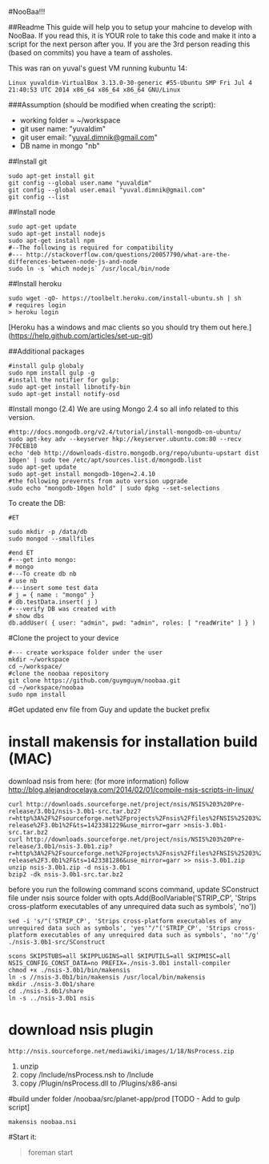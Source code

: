 #NooBaa!!!


##Readme
This guide will help you to setup your mahcine to develop with NooBaa.
If you read this, it is YOUR role to take this code and make it into a script for the next person after you.
If you are the 3rd person reading this (based on commits) you have a team of assholes. 

This was ran on yuval's guest VM running kubuntu 14: 

`Linux yuvaldim-VirtualBox 3.13.0-30-generic #55-Ubuntu SMP Fri Jul 4 21:40:53 UTC 2014 x86_64 x86_64 x86_64 GNU/Linux`

###Assumption (should be modified when creating the script):
* working folder = ~/workspace
* git user name: "yuvaldim"
* git user email: "yuval.dimnik@gmail.com"
* DB name in mongo "nb"

##Install git
```
sudo apt-get install git
git config --global user.name "yuvaldim"
git config --global user.email "yuval.dimnik@gmail.com"
git config --list
```

##Install node
```
sudo apt-get update
sudo apt-get install nodejs
sudo apt-get install npm
#--The following is required for compatibility
#--- http://stackoverflow.com/questions/20057790/what-are-the-differences-between-node-js-and-node
sudo ln -s `which nodejs` /usr/local/bin/node
```

##Install heroku
```
sudo wget -qO- https://toolbelt.heroku.com/install-ubuntu.sh | sh
# requires login
> heroku login
```
[Heroku has a windows and mac clients so you should try them out here.] (https://help.github.com/articles/set-up-git)

##Additional packages
```
#install gulp globaly
sudo npm install gulp -g
#install the notifier for gulp:
sudo apt-get install libnotify-bin
sudo apt-get install notify-osd
```

#Install mongo (2.4)
We are using Mongo 2.4 so all info related to this version. 
```
#http://docs.mongodb.org/v2.4/tutorial/install-mongodb-on-ubuntu/
sudo apt-key adv --keyserver hkp://keyserver.ubuntu.com:80 --recv 7F0CEB10
echo 'deb http://downloads-distro.mongodb.org/repo/ubuntu-upstart dist 10gen' | sudo tee /etc/apt/sources.list.d/mongodb.list
sudo apt-get update
sudo apt-get install mongodb-10gen=2.4.10
#the following prevernts from auto version upgrade
sudo echo "mongodb-10gen hold" | sudo dpkg --set-selections
```
To create the DB:
```
#ET

sudo mkdir -p /data/db
sudo mongod --smallfiles

#end ET
#---get into mongo:
# mongo
#---To create db nb
# use nb
#---insert some test data
# j = { name : "mongo" }
# db.testData.insert( j )
#---verify DB was created with 
# show dbs
db.addUser( { user: "admin", pwd: "admin", roles: [ "readWrite" ] } )
```
#Clone the project to your device
```
#--- create workspace folder under the user
mkdir ~/workspace
cd ~/workspace/
#clone the noobaa repository
git clone https://github.com/guymguym/noobaa.git
cd ~/workspace/noobaa
sudo npm install
```
#Get updated env file from Guy and update the bucket prefix

# install makensis for installation build (MAC)
download nsis from here:
(for more information) follow http://blog.alejandrocelaya.com/2014/02/01/compile-nsis-scripts-in-linux/
```
curl http://downloads.sourceforge.net/project/nsis/NSIS%203%20Pre-release/3.0b1/nsis-3.0b1-src.tar.bz2?r=http%3A%2F%2Fsourceforge.net%2Fprojects%2Fnsis%2Ffiles%2FNSIS%25203%2520Pre-release%2F3.0b1%2F&ts=1423381229&use_mirror=garr >nsis-3.0b1-src.tar.bz2
curl http://downloads.sourceforge.net/project/nsis/NSIS%203%20Pre-release/3.0b1/nsis-3.0b1.zip?r=http%3A%2F%2Fsourceforge.net%2Fprojects%2Fnsis%2Ffiles%2FNSIS%25203%2520Pre-release%2F3.0b1%2F&ts=1423381286&use_mirror=garr >> nsis-3.0b1.zip
unzip nsis-3.0b1.zip -d nsis-3.0b1
bzip2 -dk nsis-3.0b1-src.tar.bz2
```
before you run the following command scons command, update SConstruct file under nsis source folder with 
opts.Add(BoolVariable('STRIP_CP', 'Strips cross-platform executables of any unrequired data such as symbols', 'no'))
```
sed -i 's/"('STRIP_CP', 'Strips cross-platform executables of any unrequired data such as symbols', 'yes'"/"('STRIP_CP', 'Strips cross-platform executables of any unrequired data such as symbols', 'no'"/g' ./nsis-3.0b1-src/SConstruct

scons SKIPSTUBS=all SKIPPLUGINS=all SKIPUTILS=all SKIPMISC=all NSIS_CONFIG_CONST_DATA=no PREFIX=./nsis-3.0b1 install-compiler
chmod +x ./nsis-3.0b1/bin/makensis
ln -s //nsis-3.0b1/bin/makensis /usr/local/bin/makensis
mkdir ./nsis-3.0b1/share
cd ./nsis-3.0b1/share
ln -s ../nsis-3.0b1 nsis
```

# download nsis plugin 

```
http://nsis.sourceforge.net/mediawiki/images/1/18/NsProcess.zip
```
1. unzip
2. copy <extracted folder>/Include/nsProcess.nsh to <nsis folder>/Include
3. copy <extracted folder>/Plugin/nsProcess.dll to <nsis folder>/Plugins/x86-ansi

#build under folder /noobaa/src/planet-app/prod
[TODO - Add to gulp script]

```
makensis noobaa.nsi
```

#Start it:
> foreman start
